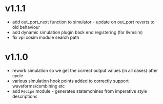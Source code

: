 # v1.1.1

* add out_port_next function to simulator - update on out_port reverts to old behaviour
* add dynamic simulation plugin back end registering (for llvmsim)
* fix vpi cosim module search path

# v1.1.0

* rework simulation so we get the correct output values (in all cases) after cycle
* various simulation hook points added to correctly support waveforms/combining etc
* add `Recipe` module - generates statemchines from imperative style descriptions
